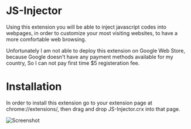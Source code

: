 JS-Injector
===========

Using this extension you will be able to inject javascript codes into webpages, in order to customize your most visiting websites, to have a more comfortable web browsing.

Unfortunately I am not able to deploy this extension on Google Web Store, 
because Google doesn't have any payment methods available for my country, 
So I can not pay first time $5 registeration fee. 


Installation
============
In order to install this extension go to your extension page at chrome://extensions/, then drag and drop JS-Injector.crx into that page.


![Screenshot](https://github.com/shahverdy/JS-Injector/raw/master/img/Screenshot.png)

